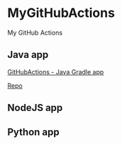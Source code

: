 # MyGitHubActions

My GitHub Actions

## Java app

[GitHubActions - Java Gradle app](GitHubActionsJava.md)

[Repo](https://github.com/briansu2004/MyGitHubActionsJavaApp)

## NodeJS app

## Python app
